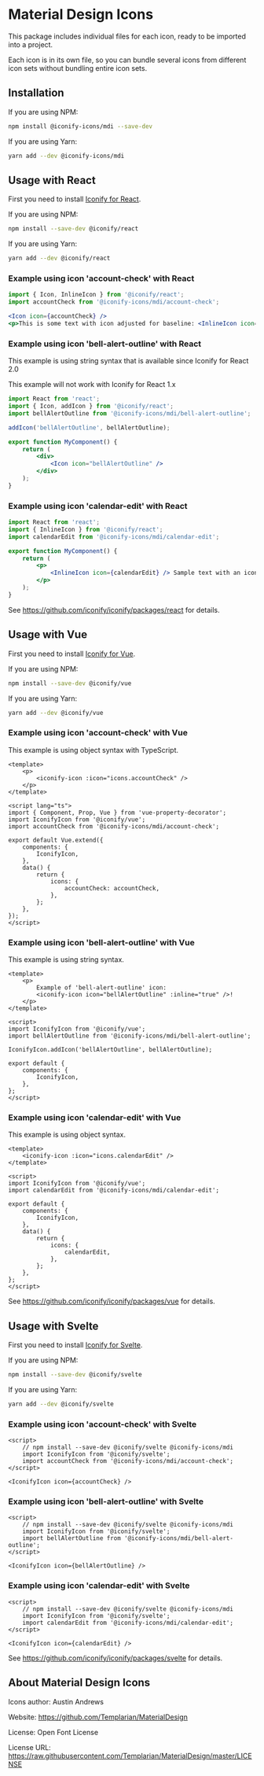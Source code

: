 # Material Design Icons

This package includes individual files for each icon, ready to be imported into a project.

Each icon is in its own file, so you can bundle several icons from different icon sets without bundling entire icon sets.

## Installation

If you are using NPM:

```bash
npm install @iconify-icons/mdi --save-dev
```

If you are using Yarn:

```bash
yarn add --dev @iconify-icons/mdi
```

## Usage with React

First you need to install [Iconify for React](https://github.com/iconify/iconify/packages/react).

If you are using NPM:

```bash
npm install --save-dev @iconify/react
```

If you are using Yarn:

```bash
yarn add --dev @iconify/react
```

### Example using icon 'account-check' with React

```js
import { Icon, InlineIcon } from '@iconify/react';
import accountCheck from '@iconify-icons/mdi/account-check';
```

```jsx
<Icon icon={accountCheck} />
<p>This is some text with icon adjusted for baseline: <InlineIcon icon={accountCheck} /></p>
```

### Example using icon 'bell-alert-outline' with React

This example is using string syntax that is available since Iconify for React 2.0

This example will not work with Iconify for React 1.x

```jsx
import React from 'react';
import { Icon, addIcon } from '@iconify/react';
import bellAlertOutline from '@iconify-icons/mdi/bell-alert-outline';

addIcon('bellAlertOutline', bellAlertOutline);

export function MyComponent() {
	return (
		<div>
			<Icon icon="bellAlertOutline" />
		</div>
	);
}
```

### Example using icon 'calendar-edit' with React

```jsx
import React from 'react';
import { InlineIcon } from '@iconify/react';
import calendarEdit from '@iconify-icons/mdi/calendar-edit';

export function MyComponent() {
	return (
		<p>
			<InlineIcon icon={calendarEdit} /> Sample text with an icon.
		</p>
	);
}
```

See https://github.com/iconify/iconify/packages/react for details.

## Usage with Vue

First you need to install [Iconify for Vue](https://github.com/iconify/iconify/packages/vue).

If you are using NPM:

```bash
npm install --save-dev @iconify/vue
```

If you are using Yarn:

```bash
yarn add --dev @iconify/vue
```

### Example using icon 'account-check' with Vue

This example is using object syntax with TypeScript.

```vue
<template>
	<p>
		<iconify-icon :icon="icons.accountCheck" />
	</p>
</template>

<script lang="ts">
import { Component, Prop, Vue } from 'vue-property-decorator';
import IconifyIcon from '@iconify/vue';
import accountCheck from '@iconify-icons/mdi/account-check';

export default Vue.extend({
	components: {
		IconifyIcon,
	},
	data() {
		return {
			icons: {
				accountCheck: accountCheck,
			},
		};
	},
});
</script>
```

### Example using icon 'bell-alert-outline' with Vue

This example is using string syntax.

```vue
<template>
	<p>
		Example of 'bell-alert-outline' icon:
		<iconify-icon icon="bellAlertOutline" :inline="true" />!
	</p>
</template>

<script>
import IconifyIcon from '@iconify/vue';
import bellAlertOutline from '@iconify-icons/mdi/bell-alert-outline';

IconifyIcon.addIcon('bellAlertOutline', bellAlertOutline);

export default {
	components: {
		IconifyIcon,
	},
};
</script>
```

### Example using icon 'calendar-edit' with Vue

This example is using object syntax.

```vue
<template>
	<iconify-icon :icon="icons.calendarEdit" />
</template>

<script>
import IconifyIcon from '@iconify/vue';
import calendarEdit from '@iconify-icons/mdi/calendar-edit';

export default {
	components: {
		IconifyIcon,
	},
	data() {
		return {
			icons: {
				calendarEdit,
			},
		};
	},
};
</script>
```

See https://github.com/iconify/iconify/packages/vue for details.

## Usage with Svelte

First you need to install [Iconify for Svelte](https://github.com/iconify/iconify/packages/svelte).

If you are using NPM:

```bash
npm install --save-dev @iconify/svelte
```

If you are using Yarn:

```bash
yarn add --dev @iconify/svelte
```

### Example using icon 'account-check' with Svelte

```svelte
<script>
    // npm install --save-dev @iconify/svelte @iconify-icons/mdi
    import IconifyIcon from '@iconify/svelte';
    import accountCheck from '@iconify-icons/mdi/account-check';
</script>

<IconifyIcon icon={accountCheck} />
```

### Example using icon 'bell-alert-outline' with Svelte

```svelte
<script>
    // npm install --save-dev @iconify/svelte @iconify-icons/mdi
    import IconifyIcon from '@iconify/svelte';
    import bellAlertOutline from '@iconify-icons/mdi/bell-alert-outline';
</script>

<IconifyIcon icon={bellAlertOutline} />
```

### Example using icon 'calendar-edit' with Svelte

```svelte
<script>
    // npm install --save-dev @iconify/svelte @iconify-icons/mdi
    import IconifyIcon from '@iconify/svelte';
    import calendarEdit from '@iconify-icons/mdi/calendar-edit';
</script>

<IconifyIcon icon={calendarEdit} />
```

See https://github.com/iconify/iconify/packages/svelte for details.

## About Material Design Icons

Icons author: Austin Andrews

Website: https://github.com/Templarian/MaterialDesign

License: Open Font License

License URL: https://raw.githubusercontent.com/Templarian/MaterialDesign/master/LICENSE

